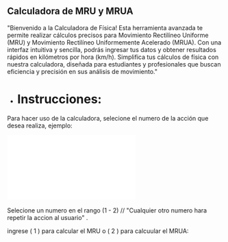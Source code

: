 
## Calculadora de MRU y MRUA 


"Bienvenido a la Calculadora de Física! Esta herramienta avanzada te permite realizar cálculos precisos para Movimiento Rectilíneo Uniforme (MRU) y Movimiento Rectilíneo Uniformemente Acelerado (MRUA). Con una interfaz intuitiva y sencilla, podrás ingresar tus datos y obtener resultados rápidos en kilómetros por hora (km/h). Simplifica tus cálculos de física con nuestra calculadora, diseñada para estudiantes y profesionales que buscan eficiencia y precisión en sus análisis de movimiento."


* # Instrucciones:

Para hacer uso de la calculadora, selecione el numero de la acción que desea realiza, ejemplo: 

![index](index.md)

Selecione un numero en el rango (1 - 2) // "Cualquier otro numero hara repetir la accion al usuario" .

ingrese ( 1 ) para calcular el MRU o ( 2 ) para calcuular el MRUA:


